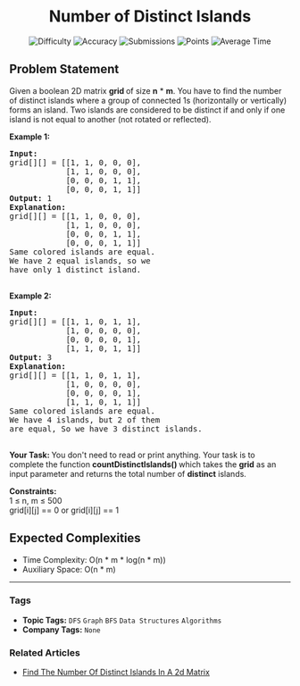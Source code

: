 <h1 align="center">Number of Distinct Islands</h1>

<p align="center">
  <img alt="Difficulty" title="Difficulty" src="https://custom-icon-badges.demolab.com/badge/Difficulty: Medium-1F222E?style=for-the-badge&logoColor=white&logo=fire"/>
  <img alt="Accuracy" title="Accuracy" src="https://custom-icon-badges.demolab.com/badge/Accuracy: 62.29%25-1F222E?style=for-the-badge&logoColor=white&logo=target"/>
  <img alt="Submissions" title="Submissions" src="https://custom-icon-badges.demolab.com/badge/Submissions: 109K+-1F222E?style=for-the-badge&logoColor=white&logo=repo"/>
  <img alt="Points" title="Points" src="https://custom-icon-badges.demolab.com/badge/Points: 4-1F222E?style=for-the-badge&logoColor=white&logo=award"/>
  <img alt="Average Time" title="Average Time" src="https://custom-icon-badges.demolab.com/badge/Average%20Time: 20m-1F222E?style=for-the-badge&logoColor=white&logo=clock"/>
</p>

## Problem Statement

Given a boolean 2D matrix <b>grid </b>of size <b>n</b> * <b>m</b>. You have to find the number of distinct islands where a group of connected 1s (horizontally or vertically) forms an island. Two islands are considered to be distinct if and only if one island is not equal to another (not rotated or reflected).

<b>Example 1:</b>

<pre><b>Input:</b>
grid[][] = [[1, 1, 0, 0, 0],
            [1, 1, 0, 0, 0],
            [0, 0, 0, 1, 1],
            [0, 0, 0, 1, 1]]
<b>Output: </b>1
<b>Explanation:</b>
grid[][] = [[1, 1, 0, 0, 0], 
            [1, 1, 0, 0, 0], 
            [0, 0, 0, 1, 1], 
            [0, 0, 0, 1, 1]]
Same colored islands are equal.
We have 2 equal islands, so we 
have only 1 distinct island.

</pre>

<b>Example 2:</b>

<pre><b>Input:</b>
grid[][] = [[1, 1, 0, 1, 1],
            [1, 0, 0, 0, 0],
            [0, 0, 0, 0, 1],
            [1, 1, 0, 1, 1]]
<b>Output: </b>3
<b>Explanation:
</b>grid[][] = [[1, 1, 0, 1, 1], 
            [1, 0, 0, 0, 0], 
            [0, 0, 0, 0, 1], 
            [1, 1, 0, 1, 1]]
Same colored islands are equal.
We have 4 islands, but 2 of them
are equal, So we have 3 distinct islands.

</pre>

<b>Your Task: </b>You don't need to read or print anything. Your task is to complete the function <b>countDistinctIslands() </b>which takes the <b>grid</b> as an input parameter and returns the total number of <b>distinct</b> islands.

<b>Constraints:</b><br>1 ≤ n, m ≤ 500<br>grid[i][j] == 0 or grid[i][j] == 1

## Expected Complexities
- Time Complexity: O(n * m * log(n * m))
- Auxiliary Space: O(n * m)

<hr>

### Tags
- **Topic Tags:** `DFS` `Graph` `BFS` `Data Structures` `Algorithms`
- **Company Tags:** `None`

### Related Articles
- [Find The Number Of Distinct Islands In A 2d Matrix](https://www.geeksforgeeks.org/find-the-number-of-distinct-islands-in-a-2d-matrix/)
